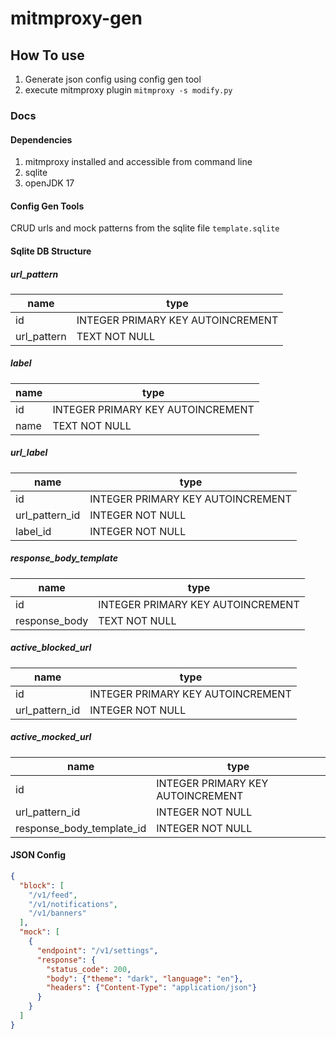 # mitmproxy-gen

## How To use
1. Generate json config using config gen tool
2. execute mitmproxy plugin `mitmproxy -s modify.py`

### Docs

#### Dependencies
1. mitmproxy installed and accessible from command line
2. sqlite
3. openJDK 17

#### Config Gen Tools
CRUD urls and mock patterns from the sqlite file `template.sqlite`

#### Sqlite DB Structure

##### url_pattern
| name        | type                              |
| ----------- | --------------------------------- |
| id          | INTEGER PRIMARY KEY AUTOINCREMENT |
| url_pattern | TEXT NOT NULL                     |

##### label
| name | type                              |
| ---- | --------------------------------- |
| id   | INTEGER PRIMARY KEY AUTOINCREMENT |
| name | TEXT NOT NULL                     |

##### url_label
| name           | type                              |
| -------------- | --------------------------------- |
| id             | INTEGER PRIMARY KEY AUTOINCREMENT |
| url_pattern_id | INTEGER NOT NULL                  |
| label_id       | INTEGER NOT NULL                  |

##### response_body_template
| name          | type                              |
| ------------- | --------------------------------- |
| id            | INTEGER PRIMARY KEY AUTOINCREMENT |
| response_body | TEXT NOT NULL                     |

##### active_blocked_url
| name           | type                              |
| -------------- | --------------------------------- |
| id             | INTEGER PRIMARY KEY AUTOINCREMENT |
| url_pattern_id | INTEGER NOT NULL                  |

##### active_mocked_url
| name                      | type                              |
| ------------------------- | --------------------------------- |
| id                        | INTEGER PRIMARY KEY AUTOINCREMENT |
| url_pattern_id            | INTEGER NOT NULL                  |
| response_body_template_id | INTEGER NOT NULL                  |


#### JSON Config
```json
{
  "block": [
    "/v1/feed",
    "/v1/notifications",
    "/v1/banners"
  ],
  "mock": [
    {
      "endpoint": "/v1/settings",
      "response": {
        "status_code": 200,
        "body": {"theme": "dark", "language": "en"},
        "headers": {"Content-Type": "application/json"}
      }
    }
  ]
}
```
